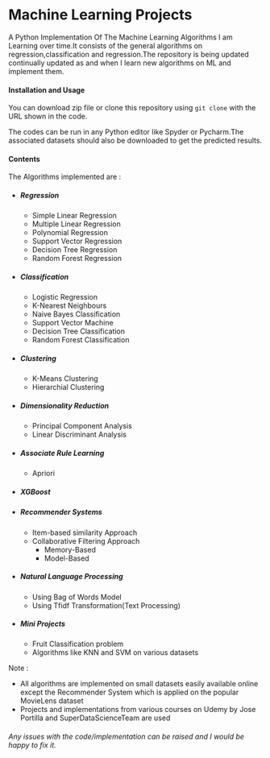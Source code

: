 # Machine Learning Projects

A Python Implementation Of The Machine Learning Algorithms I am Learning over time.It consists of the general algorithms on
regression,classification and regression.The repository is being updated continually updated as and when I learn new algorithms
on ML and implement them.

#### Installation and Usage

You can download zip file or clone this repository using `git clone` with the URL shown in the code.

The codes can be run in any Python editor like Spyder or Pycharm.The associated datasets should also be downloaded to get the predicted results.

#### Contents

The Algorithms implemented are :

* ##### Regression

  * Simple Linear Regression
  * Multiple Linear Regression
  * Polynomial Regression
  * Support Vector Regression
  * Decision Tree Regression
  * Random Forest Regression

* ##### Classification
  * Logistic Regression
  * K-Nearest Neighbours
  * Naive Bayes Classification
  * Support Vector Machine
  * Decision Tree Classification
  * Random Forest Classification
* ##### Clustering

  * K-Means Clustering
  * Hierarchial Clustering

* ##### Dimensionality Reduction
  * Principal Component Analysis
  * Linear Discriminant Analysis
* ##### Associate Rule Learning

  * Apriori

* ##### XGBoost

* ##### Recommender Systems
  * Item-based similarity Approach
  * Collaborative Filtering Approach
    * Memory-Based
    * Model-Based
* ##### Natural Language Processing

  * Using Bag of Words Model
  * Using Tfidf Transformation(Text Processing)

* ##### Mini Projects
  * Fruit Classification problem
  * Algorithms like KNN and SVM on various datasets

Note :

* All algorithms are implemented on small datasets easily available online except the Recommender System which is applied on the popular MovieLens dataset
* Projects and implementations from various courses on Udemy by Jose Portilla and SuperDataScienceTeam are used

###### Any issues with the code/implementation can be raised and I would be happy to fix it.
